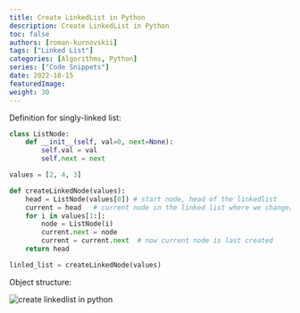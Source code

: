 ```yaml
---
title: Create LinkedList in Python
description: Create LinkedList in Python
toc: false
authors: [roman-kurnovskii]
tags: ["Linked List"]
categories: [Algorithms, Python]
series: ["Code Snippets"]
date: 2022-10-15
featuredImage:
weight: 30
---
```



Definition for singly-linked list:

```python
class ListNode:
    def __init__(self, val=0, next=None):
        self.val = val
        self.next = next
```

```python
values = [2, 4, 3]

def createLinkedNode(values):
    head = ListNode(values[0]) # start node, head of the linkedlist
    current = head   # current node in the linked list where we change/add next node
    for i in values[1:]:
        node = ListNode(i)
        current.next = node
        current = current.next  # now current node is last created
    return head

linled_list = createLinkedNode(values)
```

Object structure:

![create linkedlist in python](../assets/linkedlist.png)
